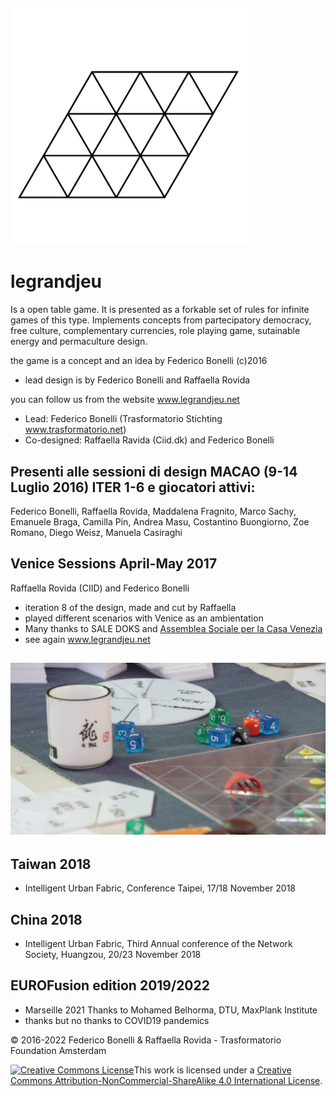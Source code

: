 ###### <img src="loghino-sito-le-grand-jeu-10.png" alt="loghino-sito-le-grand-jeu-10" style="zoom:48%;" />

# legrandjeu

Is a open table game.
It is presented as a forkable set of rules for infinite games of this type.
Implements concepts from partecipatory democracy, free culture, complementary currencies, role playing game, sutainable energy and permaculture design.

the game is a concept and an idea by Federico Bonelli (c)2016
* lead design is by Federico Bonelli and Raffaella Rovida

you can follow us from the website www.legrandjeu.net


- Lead: Federico Bonelli (Trasformatorio Stichting www.trasformatorio.net)
- Co-designed: Raffaella Ravida (Ciid.dk) and Federico Bonelli


## Presenti alle sessioni di design MACAO (9-14 Luglio 2016) ITER 1-6 e giocatori attivi:
Federico Bonelli, Raffaella Rovida, Maddalena Fragnito, Marco Sachy, Emanuele Braga, Camilla Pin, Andrea Masu, Costantino Buongiorno, Zoe Romano, Diego Weisz, Manuela Casiraghi


## Venice Sessions April-May 2017
Raffaella Rovida (CIID) and Federico Bonelli

- iteration 8 of the design, made and cut by Raffaella
- played different scenarios with Venice as an ambientation
- Many thanks to SALE DOKS and [Assemblea Sociale per la Casa Venezia](https://www.facebook.com/search/top/?q=casettegiudecca)
- see again www.legrandjeu.net

## ![2017](2017.png)

## Taiwan 2018

- Intelligent Urban Fabric, Conference Taipei, 17/18 November 2018

## China 2018
- Intelligent Urban Fabric, Third Annual conference of the Network Society, Huangzou, 20/23 November 2018

## EUROFusion edition 2019/2022
- Marseille 2021 Thanks to Mohamed Belhorma, DTU, MaxPlank Institute
- thanks but no thanks to COVID19 pandemics

© 2016-2022 Federico Bonelli & Raffaella Rovida - Trasformatorio Foundation Amsterdam



<a rel="license" href="http://creativecommons.org/licenses/by-nc-sa/4.0/"><img alt="Creative Commons License" style="border-width:0" src="https://i.creativecommons.org/l/by-nc-sa/4.0/88x31.png" /></a>This work is licensed under a <a rel="license" href="http://creativecommons.org/licenses/by-nc-sa/4.0/">Creative Commons Attribution-NonCommercial-ShareAlike 4.0 International License</a>.
